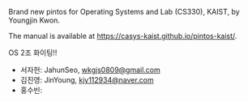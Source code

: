 Brand new pintos for Operating Systems and Lab (CS330), KAIST, by Youngjin Kwon.

The manual is available at https://casys-kaist.github.io/pintos-kaist/.

OS 2조 화이팅!!

- 서자헌: JahunSeo, wkgjs0809@gmail.com
- 김진영: JinYoung, kjy112934@naver.com
- 홍수빈:
